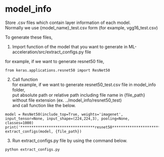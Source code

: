 # model_info

Store .csv files which contain layer information of each model.   
Normally we use {model_name}_test.csv form (for example, vgg16_test.csv)  

To generate these files,  

1. Import function of the model that you want to generate in ML-acceleration/src/extract_configs.py file  

for example, if we want to generate resnet50 file,  
```
from keras.applications.resnet50 import ResNet50  
```

2. Call function  
for example, if we want to generate resnet50_test.csv file in model_info folder,  
put absolute path or relative path including file name in {file_path} without file extension (ex. ../model_info/resnet50_test)    
and call function like the below.   
```
model = ResNet50(include_top=True, weights='imagenet', input_tensor=None, input_shape=(224,224,3), pooling=None, classes=1000)
print('**********************************resnet50***********************************')
extract_configs(model, {file_path})
```  

3. Run extract_configs.py file by using the command below.  

```
python extract_configs.py 
``` 




